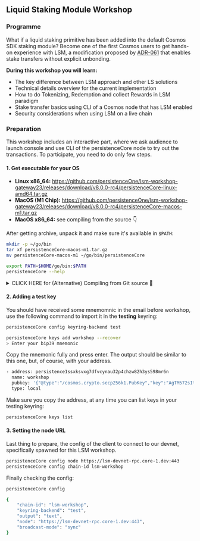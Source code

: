 ## Liquid Staking Module Workshop

### Programme

What if a liquid staking primitive has been added into the default Cosmos SDK staking module? Become one of the first Cosmos users to get hands-on experience with LSM, a modification proposed by [ADR-061](https://docs.cosmos.network/v0.47/architecture/adr-061-liquid-staking) that enables stake transfers without explicit unbonding.

**During this workshop you will learn:**
* The key difference between LSM approach and other LS solutions
* Technical details overview for the current implementation
* How to do Tokenizing, Redemption and collect Rewards in LSM paradigm
* Stake transfer basics using CLI of a Cosmos node that has LSM enabled
* Security considerations when using LSM on a live chain

### Preparation

This workshop includes an interactive part, where we ask audience to launch console and use CLI of the persistenceCore node to try out the transactions. To participate, you need to do only few steps.

#### 1. Get executable for your OS

* **Linux x86_64:** https://github.com/persistenceOne/lsm-workshop-gateway23/releases/download/v8.0.0-rc4/persistenceCore-linux-amd64.tar.gz
* **MacOS (M1 Chip):** https://github.com/persistenceOne/lsm-workshop-gateway23/releases/download/v8.0.0-rc4/persistenceCore-macos-m1.tar.gz
* **MacOS x86_64:** see compiling from the source 👇

After getting archive, unpack it and make sure it's available in `$PATH`:

```bash
mkdir -p ~/go/bin
tar xf persistenceCore-macos-m1.tar.gz
mv persistenceCore-macos-m1 ~/go/bin/persistenceCore

export PATH=$HOME/go/bin:$PATH
persistenceCore --help
```

<details>
<summary>CLICK HERE for (Alternative) Compiling from Git source 🚀</summary>
<br>
#### 1. (Alternative) Compiling from Git source:

* At least having Go 1.19: https://dl.golang.org

```bash
git clone git@github.com:persistenceOne/persistenceCore.git
cd persistenceCore
git checkout v8.0.0-rc4
go install -mod=readonly ./cmd/persistenceCore

# if it fails, try:
LEDGER_ENABLED=false && make install
```

The executable **persistenceCore** will be available in your `$HOME/go/bin`, you may want to add it to `$PATH`:

```bash
export PATH=$HOME/go/bin:$PATH
persistenceCore --help
```

</details>

#### 2. Adding a test key

You should have received some mnemomnic in the email before workshop, use the following command to import it in the **testing** keyring:

```bash
persistenceCore config keyring-backend test
```

```bash
persistenceCore keys add workshop --recover
> Enter your bip39 mnemonic

```

Copy the mnemonic fully and press enter. The output should be similar to this one, but, of course, with your address.

```bash
- address: persistence1ssxksvxg7dfvcynau32p4chzw82h3ys598mr6n
  name: workshop
  pubkey: '{"@type":"/cosmos.crypto.secp256k1.PubKey","key":"AgTM572sItbocQ//1rBLnfbRCF/9NgkA22HOlPYXPuRS"}'
  type: local
```

Make sure you copy the address, at any time you can list keys in your testing keyring:

```bash
persistenceCore keys list
```

#### 3. Setting the node URL

Last thing to prepare, the config of the client to connect to our devnet, specifically spawned for this LSM workshop.

```bash
persistenceCore config node https://lsm-devnet-rpc.core-1.dev:443
persistenceCore config chain-id lsm-workshop
```

Finally checking the config:

```bash
persistenceCore config

{
	"chain-id": "lsm-workshop",
	"keyring-backend": "test",
	"output": "text",
	"node": "https://lsm-devnet-rpc.core-1.dev:443",
	"broadcast-mode": "sync"
}
```
